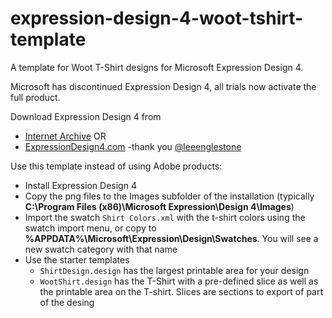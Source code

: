# expression-design-4-woot-tshirt-template
A template for Woot T-Shirt designs for Microsoft Expression Design 4.

Microsoft has discontinued Expression Design 4, all trials now activate the full product.

Download Expression Design 4 from 
* [Internet Archive](https://web.archive.org/web/20131207231023/http://download.microsoft.com/download/C/6/8/C6866D29-E373-4F3F-98F0-E80903E77852/Design_Trial_en.exe) OR
* [ExpressionDesign4.com](https://expressiondesign4.com/) -thank you [@leeenglestone](https://github.com/leeenglestone)


  
Use this template instead of using Adobe products:

* Install Expression Design 4
* Copy the png files to the Images subfolder of the installation (typically **C:\Program Files (x86)\Microsoft Expression\Design 4\Images**)
* Import the swatch `Shirt Colors.xml` with the t-shirt colors using the swatch import menu, or copy to **%APPDATA%\Microsoft\Expression\Design\Swatches**. You will see a new swatch category with that name
* Use the starter templates
  * `ShirtDesign.design` has the largest printable area for your design
  * `WootShirt.design` has the T-Shirt with a pre-defined slice as well as the printable area on the T-shirt. Slices are sections to export of part of the desing

  


